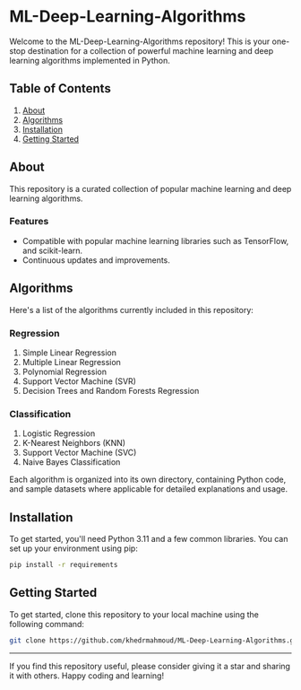 # ML-Deep-Learning-Algorithms

Welcome to the ML-Deep-Learning-Algorithms repository! This is your one-stop destination for a collection of powerful machine learning and deep learning algorithms implemented in Python.

<!--[![License](https://img.shields.io/badge/License-MIT-blue.svg)](LICENSE)-->

## Table of Contents

1. [About](#about)
2. [Algorithms](#algorithms)
3. [Installation](#installation)
4. [Getting Started](#getting-started)
<!--5. [License](#license)-->

## About

This repository is a curated collection of popular machine learning and deep learning algorithms.

### Features

- Compatible with popular machine learning libraries such as TensorFlow, and scikit-learn.
- Continuous updates and improvements.

## Algorithms

Here's a list of the algorithms currently included in this repository:
### Regression
1. Simple Linear Regression
2. Multiple Linear Regression
3. Polynomial Regression
4. Support Vector Machine (SVR)
5. Decision Trees and Random Forests Regression
### Classification
1. Logistic Regression
2. K-Nearest Neighbors (KNN)
3. Support Vector Machine (SVC)
4. Naive Bayes Classification
<!--
7. Decision Trees and Random Forests
8. K-Means Clustering
9. Principal Component Analysis (PCA)
10. Artificial Neural Networks (ANN)
11. Convolutional Neural Networks (CNN)
12. Recurrent Neural Networks (RNN)
13. Generative Adversarial Networks (GAN)
14. Reinforcement Learning Algorithms-->

Each algorithm is organized into its own directory, containing Python code, and sample datasets where applicable for detailed explanations and usage.

## Installation

To get started, you'll need Python 3.11 and a few common libraries. You can set up your environment using pip:

```bash
pip install -r requirements
```

## Getting Started

To get started, clone this repository to your local machine using the following command:

```bash
git clone https://github.com/khedrmahmoud/ML-Deep-Learning-Algorithms.git
```

<!--## license
This project is licensed under the MIT License - see the LICENSE file for details.-->

---

If you find this repository useful, please consider giving it a star and sharing it with others. Happy coding and learning!
